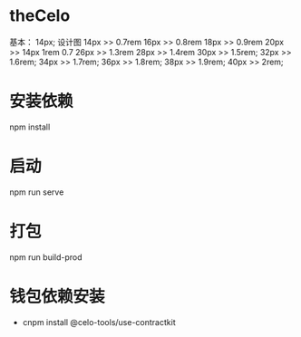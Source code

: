 # theCelo 
基本： 14px;
设计图
14px   >>  0.7rem
16px   >>  0.8rem
18px   >>  0.9rem
20px   >>  14px   1rem     0.7
26px   >>  1.3rem
28px   >>  1.4rem
30px   >>  1.5rem;
32px   >>  1.6rem;
34px   >>  1.7rem;
36px   >>  1.8rem;
38px   >>  1.9rem;
40px   >>  2rem;

# 安装依赖
npm install

# 启动
npm run serve

# 打包
npm run build-prod

# 钱包依赖安装
- cnpm install @celo-tools/use-contractkit
